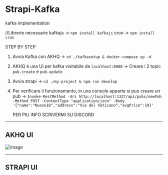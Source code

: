# Strapi-Kafka
 kafka implementation

//Librerie necessarie
kafkajs -> `npm install kafkajs`
cron -> `npm install cron`


 STEP BY STEP 
 1. Avvia Kafka con AKHQ -> `cd ./kafkasetup & docker-compose up -d`
 2. AKHQ è una UI per kafka visitabile da `localhost:8080` -> Creare i 2 topic `pub.create` e `pub.update`
 3. Avvia strapi -> `cd ./my-project & npm run develop`
 4. Per verificare il funzionamento, in una console apparte si puo creare un pub -> `Invoke-RestMethod -Uri http://localhost:1337/api/pubs/newPub -Method POST -ContentType "application/json" -Body '{"name":"Nuovo18","address":"Via del Vaticano","avgPrice":19}'`

    PER PIU INFO SCRIVERMI SU DISCORD

-----------
AKHQ UI
-----------

![image](https://github.com/user-attachments/assets/882fb7f7-497a-4cee-b342-fd15dcc84d35)

----------
STRAPI UI
----------


